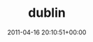 ---
title:		"dublin"
mediatype:		"upload"
description:		"TBC"
date:		"2011-04-16 20:10:51+00:00"
album:		"experimental"
filename:		"dublin.md"
series:		""
cl_public_id:		"experimental/dublin"
cl_version:		1497004555
format:		"tiff"
bytes:		5593580
width:		2560
height:		1440
exposure_mode:		"Manual"
program:		"Manual"
aperture:		undefined
focal_length:		"11.0 mm"
iso:		"200"
shutter_speed:		undefined
metering:		"Center-weighted average"
flash:		"No Flash"
white_balance:		"Manual"
colour_temp:		"-3.7"
has_crop:		"No"
orientation:		"Horizontal (normal)"
camera_model:		"NIKON D200"
lens_info:		"No lens info"
artist:		"No artist info"
x_resolution:		"300"
y_resolution:		"300"
---